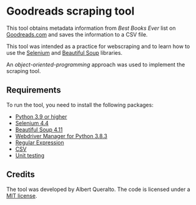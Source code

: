 # Goodreads scraping tool
This tool obtains metadata information from *Best Books Ever* list on [Goodreads.com](https://www.goodreads.com/) and saves the information to a CSV file.

This tool was intended as a practice for webscraping and to learn how to use the [Selenium](https://selenium-python.readthedocs.io/) and [Beautiful Soup](https://beautiful-soup-4.readthedocs.io/en/latest/) libraries.

An *object-oriented-programming* approach was used to implement the scraping tool.

## Requirements
To run the tool, you need to install the following packages:

- [Python 3.9 or higher](https://www.python.org/downloads/)
- [Selenium 4.4](https://selenium-python.readthedocs.io/)
- [Beautiful Soup 4.11](https://beautiful-soup-4.readthedocs.io/en/latest/)
- [Webdriver Manager for Python 3.8.3](https://pypi.org/project/webdriver-manager/)
- [Regular Expression](https://docs.python.org/3/library/re.html)
- [CSV](https://docs.python.org/3/library/csv.html)
- [Unit testing](https://docs.python.org/3/library/unittest.html)

## Credits
The tool was developed by Albert Queralto. The code is licensed under a [MIT license](https://opensource.org/licenses/MIT).